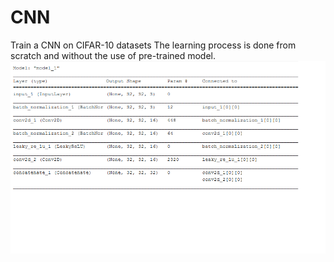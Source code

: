 # CNN
Train a CNN on CIFAR-10 datasets
The learning process is done from scratch and without the use of pre-trained model. 
![model_sum](https://github.com/nasimnou/CNN/blob/master/hh.png)

